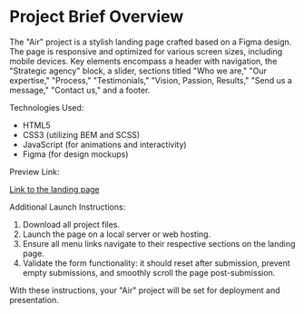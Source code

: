 # Project Brief Overview

The "Air" project is a stylish landing page crafted based on a Figma design. 
The page is responsive and optimized for various screen sizes, including mobile devices. Key elements encompass a header with navigation, the "Strategic agency" block, a slider, sections titled "Who we are," "Our expertise," "Process," "Testimonials," "Vision, Passion, Results," "Send us a message," "Contact us," and a footer.

Technologies Used:

- HTML5
- CSS3 (utilizing BEM and SCSS)
- JavaScript (for animations and interactivity)
- Figma (for design mockups)

Preview Link:

[Link to the landing page](https://illiavinkov.github.io/dia_landing/)

Additional Launch Instructions:

1. Download all project files.
2. Launch the page on a local server or web hosting.
3. Ensure all menu links navigate to their respective sections on the landing page.
4. Validate the form functionality: it should reset after submission, prevent empty submissions, and smoothly scroll the page post-submission.

With these instructions, your "Air" project will be set for deployment and presentation.





